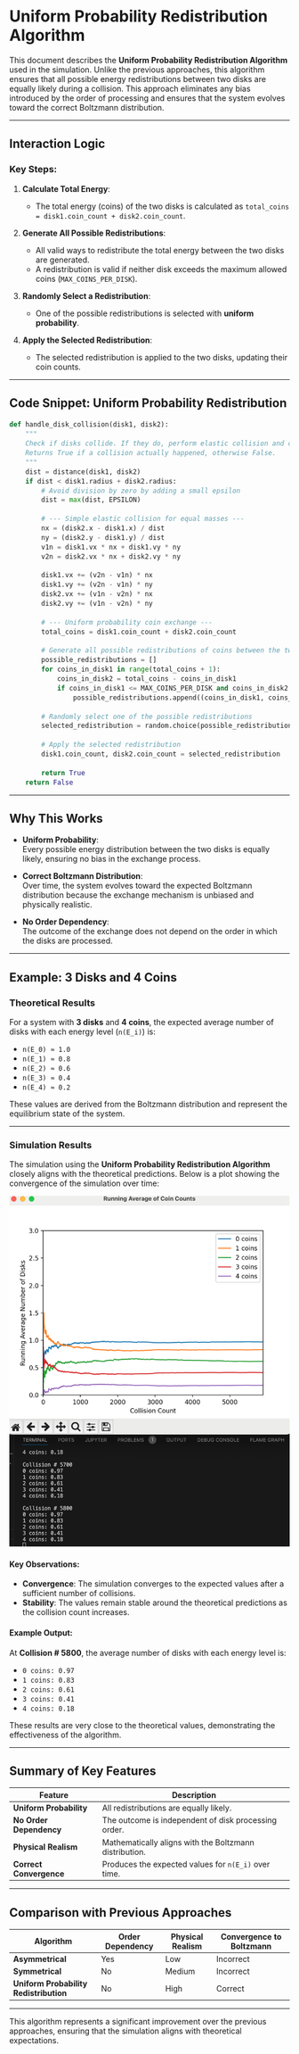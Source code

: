 # Uniform Probability Redistribution Algorithm

This document describes the **Uniform Probability Redistribution Algorithm** used in the simulation. Unlike the previous approaches, this algorithm ensures that all possible energy redistributions between two disks are equally likely during a collision. This approach eliminates any bias introduced by the order of processing and ensures that the system evolves toward the correct Boltzmann distribution.

---

## Interaction Logic

### Key Steps:
1. **Calculate Total Energy**:  
   - The total energy (coins) of the two disks is calculated as `total_coins = disk1.coin_count + disk2.coin_count`.

2. **Generate All Possible Redistributions**:  
   - All valid ways to redistribute the total energy between the two disks are generated.  
   - A redistribution is valid if neither disk exceeds the maximum allowed coins (`MAX_COINS_PER_DISK`).

3. **Randomly Select a Redistribution**:  
   - One of the possible redistributions is selected with **uniform probability**.

4. **Apply the Selected Redistribution**:  
   - The selected redistribution is applied to the two disks, updating their coin counts.

---

## Code Snippet: Uniform Probability Redistribution

```python
def handle_disk_collision(disk1, disk2):
    """
    Check if disks collide. If they do, perform elastic collision and coin exchange.
    Returns True if a collision actually happened, otherwise False.
    """
    dist = distance(disk1, disk2)
    if dist < disk1.radius + disk2.radius:
        # Avoid division by zero by adding a small epsilon
        dist = max(dist, EPSILON)

        # --- Simple elastic collision for equal masses ---
        nx = (disk2.x - disk1.x) / dist
        ny = (disk2.y - disk1.y) / dist
        v1n = disk1.vx * nx + disk1.vy * ny
        v2n = disk2.vx * nx + disk2.vy * ny

        disk1.vx += (v2n - v1n) * nx
        disk1.vy += (v2n - v1n) * ny
        disk2.vx += (v1n - v2n) * nx
        disk2.vy += (v1n - v2n) * ny

        # --- Uniform probability coin exchange ---
        total_coins = disk1.coin_count + disk2.coin_count

        # Generate all possible redistributions of coins between the two disks
        possible_redistributions = []
        for coins_in_disk1 in range(total_coins + 1):
            coins_in_disk2 = total_coins - coins_in_disk1
            if coins_in_disk1 <= MAX_COINS_PER_DISK and coins_in_disk2 <= MAX_COINS_PER_DISK:
                possible_redistributions.append((coins_in_disk1, coins_in_disk2))

        # Randomly select one of the possible redistributions
        selected_redistribution = random.choice(possible_redistributions)

        # Apply the selected redistribution
        disk1.coin_count, disk2.coin_count = selected_redistribution

        return True
    return False
```

---

## Why This Works

- **Uniform Probability**:  
  Every possible energy distribution between the two disks is equally likely, ensuring no bias in the exchange process.

- **Correct Boltzmann Distribution**:  
  Over time, the system evolves toward the expected Boltzmann distribution because the exchange mechanism is unbiased and physically realistic.

- **No Order Dependency**:  
  The outcome of the exchange does not depend on the order in which the disks are processed.

---

## Example: 3 Disks and 4 Coins

### Theoretical Results
For a system with **3 disks** and **4 coins**, the expected average number of disks with each energy level (`n(E_i)`) is:
- `n(E_0) ≈ 1.0`
- `n(E_1) ≈ 0.8`
- `n(E_2) ≈ 0.6`
- `n(E_3) ≈ 0.4`
- `n(E_4) ≈ 0.2`

These values are derived from the Boltzmann distribution and represent the equilibrium state of the system.

---

### Simulation Results
The simulation using the **Uniform Probability Redistribution Algorithm** closely aligns with the theoretical predictions. Below is a plot showing the convergence of the simulation over time:

![Simulation Results](3balls_4energy_all_possibilities_equal_prob_SUCCESS.png)

#### Key Observations:
- **Convergence**: The simulation converges to the expected values after a sufficient number of collisions.
- **Stability**: The values remain stable around the theoretical predictions as the collision count increases.

#### Example Output:
At **Collision # 5800**, the average number of disks with each energy level is:
- `0 coins: 0.97`
- `1 coins: 0.83`
- `2 coins: 0.61`
- `3 coins: 0.41`
- `4 coins: 0.18`

These results are very close to the theoretical values, demonstrating the effectiveness of the algorithm.

---

## Summary of Key Features

| Feature | Description |
|---------|-------------|
| **Uniform Probability** | All redistributions are equally likely. |
| **No Order Dependency** | The outcome is independent of disk processing order. |
| **Physical Realism** | Mathematically aligns with the Boltzmann distribution. |
| **Correct Convergence** | Produces the expected values for `n(E_i)` over time. |

---

## Comparison with Previous Approaches

| Algorithm | Order Dependency | Physical Realism | Convergence to Boltzmann |
|-----------|------------------|------------------|--------------------------|
| **Asymmetrical** | Yes | Low | Incorrect |
| **Symmetrical** | No | Medium | Incorrect |
| **Uniform Probability Redistribution** | No | High | Correct |

---

This algorithm represents a significant improvement over the previous approaches, ensuring that the simulation aligns with theoretical expectations.

